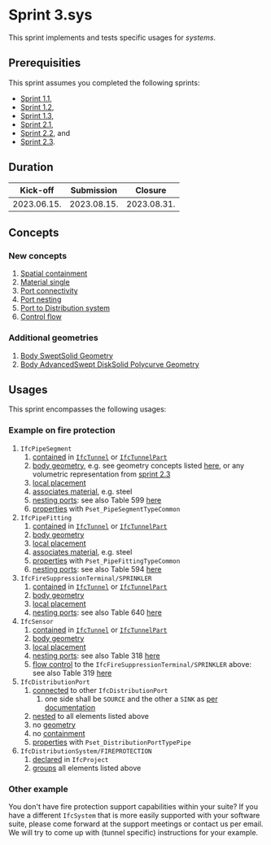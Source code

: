 # Sprint 3.sys

This sprint implements and tests specific usages for *systems*.


## Prerequisities

This sprint assumes you completed the following sprints:

- [Sprint 1.1](./sprint1_1.md),
- [Sprint 1.2](./sprint1_2.md),
- [Sprint 1.3](./sprint1_3.md),
- [Sprint 2.1](./sprint2_1.md),
- [Sprint 2.2](./sprint2_2.md), and
- [Sprint 2.3](./sprint2_3.md).


## Duration

| Kick-off    | Submission  | Closure     |
|-------------|-------------|-------------|
| 2023.06.15. | 2023.08.15. | 2023.08.31. |


## Concepts

### New concepts

1. [Spatial containment](https://bsi-infraroom.github.io/IFC-Documentation-Tunnel/4_4_0_0/general/HTML/link/spatial-containment.htm)
1. [Material single](https://bsi-infraroom.github.io/IFC-Documentation-Tunnel/4_4_0_0/general/HTML/link/material-single.htm)
1. [Port connectivity](https://bsi-infraroom.github.io/IFC-Documentation-Tunnel/4_4_0_0/general/HTML/link/port-connectivity.htm)
1. [Port nesting](https://bsi-infraroom.github.io/IFC-Documentation-Tunnel/4_4_0_0/general/HTML/link/port-nesting.htm)
1. [Port to Distribution system](https://bsi-infraroom.github.io/IFC-Documentation-Tunnel/4_4_0_0/general/HTML/link/port-to-distribution-system.htm)
1. [Control flow](https://bsi-infraroom.github.io/IFC-Documentation-Tunnel/4_4_0_0/general/HTML/link/control-flow.htm)

### Additional geometries

1. [Body SweptSolid Geometry](https://bsi-infraroom.github.io/IFC-Documentation-Tunnel/4_4_0_0/general/HTML/link/body-sweptsolid-geometry.htm)
1. [Body AdvancedSwept DiskSolid Polycurve Geometry](https://bsi-infraroom.github.io/IFC-Documentation-Tunnel/4_4_0_0/general/HTML/link/body-advancedswept-disksolid-polycurve-geometry.htm)


## Usages

This sprint encompasses the following usages:

### Example on fire protection

1. `IfcPipeSegment`
	1. [contained](#new-concepts) in [`IfcTunnel`](./sprint2_1.md) or [`IfcTunnelPart`](./sprint2_1.md)
	1. [body geometry](./sprint2_3.md), e.g. see geometry concepts listed [here](#additional-geometries), or any volumetric representation from [sprint 2.3](./sprint2_3.md)
	1. [local placement](./sprint2_2.md)
	1. [associates material](#new-concepts), e.g. steel
	1. [nesting ports](#new-concepts): see also Table 599 [here](https://bsi-infraroom.github.io/IFC-Documentation-Tunnel/4_4_0_0/general/HTML/link/ifcpipesegment.htm)
	1. [properties](./sprint2_3.md) with `Pset_PipeSegmentTypeCommon`
1. `IfcPipeFitting`
	1. [contained](#new-concepts) in [`IfcTunnel`](./sprint2_1.md) or [`IfcTunnelPart`](./sprint2_1.md)
	1. [body geometry](./sprint2_3.md)
	1. [local placement](./sprint2_2.md)
	1. [associates material](#new-concepts), e.g. steel
	1. [properties](./sprint2_3.md) with `Pset_PipeFittingTypeCommon`
	1. [nesting ports](#new-concepts): see also Table 594 [here](https://bsi-infraroom.github.io/IFC-Documentation-Tunnel/4_4_0_0/general/HTML/link/ifcpipefitting.htm)
1. `IfcFireSuppressionTerminal/SPRINKLER`
	1. [contained](#new-concepts) in [`IfcTunnel`](./sprint2_1.md) or [`IfcTunnelPart`](./sprint2_1.md)
	1. [body geometry](./sprint2_3.md)
	1. [local placement](./sprint2_2.md)
	1. [nesting ports](#new-concepts): see also Table 640 [here](https://bsi-infraroom.github.io/IFC-Documentation-Tunnel/4_4_0_0/general/HTML/link/ifcfiresuppressionterminal.htm)
1. `IfcSensor`
	1. [contained](#new-concepts) in [`IfcTunnel`](./sprint2_1.md) or [`IfcTunnelPart`](./sprint2_1.md)
	1. [body geometry](./sprint2_3.md)
	1. [local placement](./sprint2_2.md)
	1. [nesting ports](#new-concepts): see also Table 318 [here](https://bsi-infraroom.github.io/IFC-Documentation-Tunnel/4_4_0_0/general/HTML/link/ifcsensor.htm)
	1. [flow control](#new-concepts) to the `IfcFireSuppressionTerminal/SPRINKLER` above: see also Table 319 [here](https://bsi-infraroom.github.io/IFC-Documentation-Tunnel/4_4_0_0/general/HTML/link/ifcsensor.htm)
1. `IfcDistributionPort`
	1. [connected](#new-concepts) to other `IfcDistributionPort`
		1. one side shall be `SOURCE` and the other a `SINK` as [per documentation](https://bsi-infraroom.github.io/IFC-Documentation-Tunnel/4_4_0_0/general/HTML/link/ifcdistributionport.htm)
	1. [nested](#new-concepts) to all elements listed above
	1. no [geometry](./sprint2_3.md)
	1. no [containment](#new-concepts)
	1. [properties](./sprint2_3.md) with `Pset_DistributionPortTypePipe`
1. `IfcDistributionSystem/FIREPROTECTION`
	1. [declared](./sprint1_1.md) in `IfcProject`
	1. [groups](./sprint2_1.md) all elements listed above

### Other example

You don't have fire protection support capabilities within your suite?
If you have a different `IfcSystem` that is more easily supported with your software suite,
 please come forward at the support meetings or contact us per email.
We will try to come up with (tunnel specific) instructions for your example.
